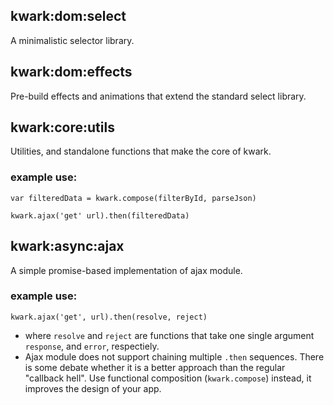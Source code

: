## kwark:dom:select

A minimalistic selector library.

## kwark:dom:effects

Pre-build effects and animations that extend the standard select library.

## kwark:core:utils

Utilities, and standalone functions that make the core of kwark.

### example use:

```
var filteredData = kwark.compose(filterById, parseJson)

kwark.ajax('get' url).then(filteredData)
```

## kwark:async:ajax

A simple promise-based implementation of ajax module.  

### example use:

```kwark.ajax('get', url).then(resolve, reject)```
-  where `resolve` and `reject` are functions that take one single argument `response`, and `error`, respectiely.
- Ajax module does not support chaining multiple `.then` sequences. There is some debate whether it is a better approach than the regular "callback hell". Use functional composition (`kwark.compose`) instead, it improves the design of your app.